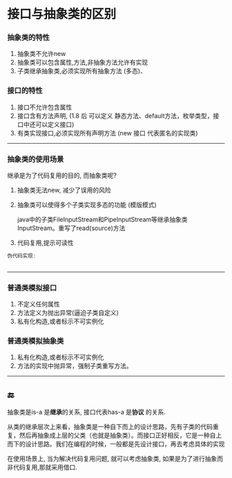 # 接口与抽象类的区别

### 抽象类的特性

1. 抽象类不允许new
2. 抽象类可以包含属性,方法,非抽象方法允许有实现
3. 子类继承抽象类,必须实现所有抽象方法 (多态)、

### 接口的特性

1. 接口不允许包含属性
2. 接口含有方法声明, (1.8 后 可以定义 静态方法、default方法，枚举类型，接口中还可以定义接口)
3. 有类实现接口,必须实现所有声明方法 (new 接口 代表匿名的实现类)

---

### 抽象类的使用场景 

继承是为了代码复用的目的, 而抽象类呢?

1. 抽象类无法new, 减少了误用的风险

2. 抽象类可以使得多个子类实现多态的功能 (模版模式)

   java中的子类FileInputStream和PipeInputStream等继承抽象类InputStream。重写了read(source)方法

3. 代码复用,提示可读性

```java
伪代码实现:
  
```

---

### 普通类模拟接口

1. 不定义任何属性
2. 方法定义为抛出异常(逼迫子类自定义)
3. 私有化构造,或者标示不可实例化

### 普通类模拟抽象类

1. 私有化构造,或者标示不可实例化
2. 方法的实现中抛异常，强制子类重写方法。

---

## 🔚

抽象类是is-a 是**继承**的关系, 接口代表has-a 是**协议** 的关系.

从类的继承层次上来看，抽象类是一种自下而上的设计思路，先有子类的代码重复，然后再抽象成上层的父类（也就是抽象类）。而接口正好相反，它是一种自上而下的设计思路。我们在编程的时候，一般都是先设计接口，再去考虑具体的实现

在使用场景上, 当为解决代码复用问题, 就可以考虑抽象类, 如果是为了进行抽象而非代码复用,那就采用借口.

